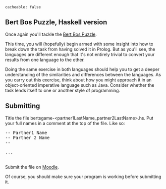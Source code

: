 ```
cacheable: false
```

## Bert Bos Puzzle, Haskell version

Once again you'll tackle the [Bert Bos Puzzle](/~tmullen/pages/bertspel).

This time, you will (hopefully) begin armed with some insight into how to break down the task from having solved it in Prolog. But as you'll see, the languages are different enough that it's not entirely trivial to convert your results from one language to the other.

Doing the same exercise in both languages should help you to get a deeper understanding of the similarities and differences between the languages. As you carry out this exercise, think about how you might approach it in an object-oriented imperative language such as Java. Consider whether the task lends itself to one or another style of programming.

## Submitting

Title the file
<span class="codefont">bertsgame-&lt;partner1LastName_partner2LastName&gt;.hs</span>. Put your full names in a comment at the top of the file. Like so:

<pre>-- Partner1 Name
-- Partner 2 Name
--

...

</pre>

Submit the file on [Moodle]().

Of course, you should make sure your program is working before submitting it.
